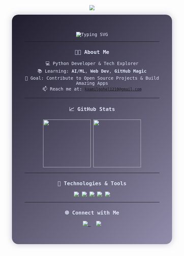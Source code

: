 <!-- Header Wave with Name -->
<p align="center">
  <img src="https://capsule-render.vercel.app/api?type=rounded&color=6a11cb,2575fc&height=180&section=header&text=Hi%20I'm%20Kaamil%20👋&fontSize=40&fontColor=ffffff" />
</p>

<!-- Container -->
<div align="center" style="
  background: linear-gradient(135deg, #1f1c2c, #928dab);
  padding: 40px; 
  border-radius: 20px; 
  color: #e0e6f8; 
  font-family: 'Fira Code', monospace;
  box-shadow: 0 0 20px #928dab88;
">

<!-- Typing Animation -->
<p>
  <img src="https://readme-typing-svg.herokuapp.com?font=Fira+Code&duration=2500&pause=700&color=93c5fd&center=true&vCenter=true&multiline=true&width=480&height=130&lines=Python+Developer;Student+%7C+AI+Enthusiast;Always+learning+new+things..." alt="Typing SVG" />
</p>

---

### 🧑‍💻 About Me
💻 Python Developer & Tech Explorer  
📚 Learning: <strong>AI/ML</strong>, <strong>Web Dev</strong>, <strong>GitHub Magic</strong>  
🎯 Goal: Contribute to Open Source Projects & Build Amazing Apps  
📫 Reach me at: <code style="color:#a5d8ff;">kaamilgohel1210@gmail.com</code>

---

### 📈 GitHub Stats

<p align="center">
  <img src="https://github-readme-stats.vercel.app/api?username=Kaamil1210&show_icons=true&theme=dark&hide_border=true" height="150" />
  <img src="https://github-readme-streak-stats.herokuapp.com?user=Kaamil1210&theme=dark&hide_border=true" height="150"/>
</p>

---

### 🔧 Technologies & Tools
<p>
  <img src="https://img.shields.io/badge/Python-3776AB?style=flat&logo=python&logoColor=white" />
  <img src="https://img.shields.io/badge/HTML5-E44D26?style=flat&logo=html5&logoColor=white" />
  <img src="https://img.shields.io/badge/CSS3-1572B6?style=flat&logo=css3&logoColor=white" />
  <img src="https://img.shields.io/badge/VS%20Code-007ACC?style=flat&logo=visual-studio-code&logoColor=white" />
  <img src="https://img.shields.io/badge/Git-F05032?style=flat&logo=git&logoColor=white" />
</p>

---

### 🌐 Connect with Me
<p>
  <a href="https://linkedin.com/in/kaamil-gohel-693933374" target="_blank">
    <img src="https://img.shields.io/badge/LinkedIn-0A66C2?style=for-the-badge&logo=linkedin&logoColor=white" />
  </a>
  &nbsp;
  <a href="https://instagram.com/gohelkaamil" target="_blank">
    <img src="https://img.shields.io/badge/Instagram-E4405F?style=for-the-badge&logo=instagram&logoColor=white" />
  </a>
</p>

</div>
